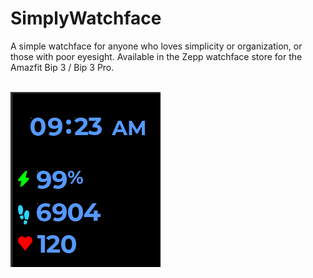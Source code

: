 # SimplyWatchface
A simple watchface for anyone who loves simplicity or organization, or those with poor eyesight. Available in the Zepp watchface store for the Amazfit Bip 3 / Bip 3 Pro.
<br><br>

![](https://github.com/BusyBird15/SimplyWatchface/blob/main/README_icons/Simple%20hc%20Icon.png)
